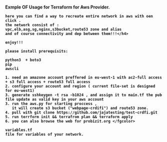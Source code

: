   <fgcolor> <h4>Exmple OF Usage for Terraform for Aws Provider.
  
	here you can find a way to recreate entire network in aws with oen click .
	the network consist of : 
	vpc,elb,asg,sg,nginx,s3bucket,route53 zone and alias 
	and of course connectivity and dep between them!!!</h4>
	
	enjoy!!!
	
	please install prerequisits:

	python3  + boto3
	pip
	awscli

	1. need an amazone account preffered in eu-west-1 with ac2-full access + s3 full access + route53 full access
	2. configure your account and region ( current file-set is designed for eu-west1)
	3. generate sshkeygen -t rsa -b1024 , and assign it to main.tf the pub file update as valid key in your aws account
	3. run the aws.py for starting proccess ,
	   it will create s3 bucket ("webpage-crdifi") and route53 zone.
	4. pull with git clone https://github.com/jajatesting/test-crdfi.git
	5. run terrform init && terrafrom plan && terraform apply
	6. you can also browse the web for probizit.org </fgcolor>

	variables.tf 
	file for variables of your network.
	
